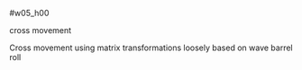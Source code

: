 #w05_h00

cross movement

Cross movement using matrix transformations
loosely based on wave barrel roll

